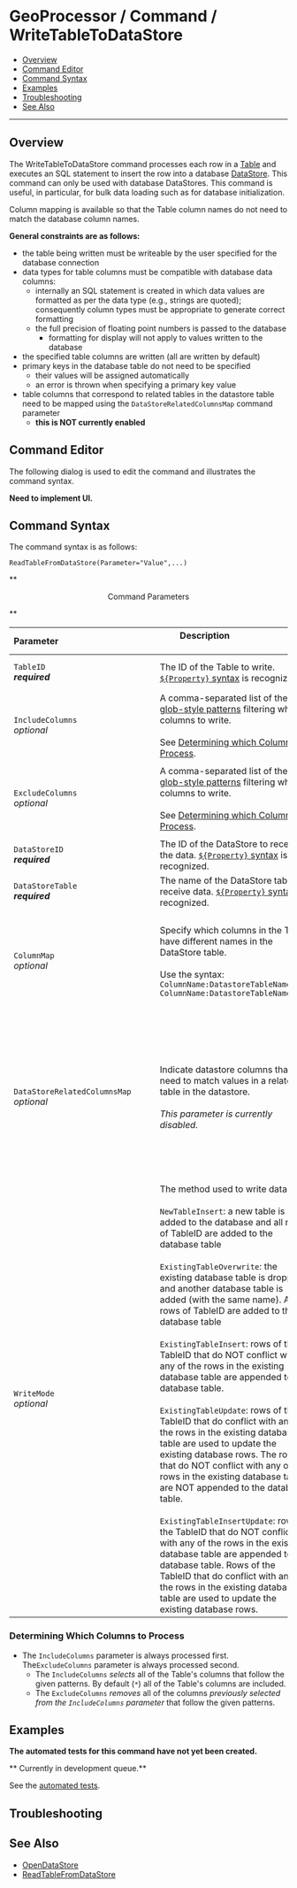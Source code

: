 # GeoProcessor / Command / WriteTableToDataStore #

* [Overview](#overview)
* [Command Editor](#command-editor)
* [Command Syntax](#command-syntax)
* [Examples](#examples)
* [Troubleshooting](#troubleshooting)
* [See Also](#see-also)

-------------------------

## Overview ##

The WriteTableToDataStore command processes each row in a [Table](../../introduction/introduction.md#table) and executes an SQL statement to insert the row into a database [DataStore](../../introduction/introduction.md#datastore). 
This command can only be used with database DataStores. 
This command is useful, in particular, for bulk data loading such as for database initialization. 

Column mapping is available so that the Table column names do not need to match the database column names.

**General constraints are as follows:**

- the table being written must be writeable by the user specified for the database connection 
- data types for table columns must be compatible with database data columns:
	- internally an SQL statement is created in which data values are formatted as per the data type (e.g., strings are quoted);
	consequently column types must be appropriate to generate correct formatting
	- the full precision of floating point numbers is passed to the database 
		- formatting for display will not apply to values written to the database		
- the specified table columns are written (all are written by default)
- primary keys in the database table do not need to be specified 
	- their values will be assigned automatically
	- an error is thrown when specifying a primary key value 
- table columns that correspond to related tables in the datastore table need to be mapped using the `DataStoreRelatedColumnsMap` command parameter
	- **this is NOT currently enabled**


## Command Editor ##

The following dialog is used to edit the command and illustrates the command syntax.

**Need to implement UI.**

## Command Syntax ##

The command syntax is as follows:

```text
ReadTableFromDataStore(Parameter="Value",...)
```
**<p style="text-align: center;">
Command Parameters
</p>**

|**Parameter**&nbsp;&nbsp;&nbsp;&nbsp;&nbsp;&nbsp;&nbsp;&nbsp;&nbsp;&nbsp;&nbsp;&nbsp;&nbsp;&nbsp;&nbsp;&nbsp;&nbsp;&nbsp;&nbsp;&nbsp;&nbsp;&nbsp;&nbsp;&nbsp;&nbsp;&nbsp;&nbsp;&nbsp;&nbsp;&nbsp;&nbsp;&nbsp;&nbsp;&nbsp;&nbsp;&nbsp;&nbsp;&nbsp;&nbsp; | **Description** &nbsp;&nbsp;&nbsp;&nbsp;&nbsp;&nbsp;&nbsp;&nbsp;&nbsp;&nbsp;&nbsp;&nbsp;&nbsp;&nbsp;&nbsp;&nbsp;&nbsp;&nbsp;&nbsp;&nbsp;&nbsp;&nbsp;&nbsp;&nbsp; &nbsp;&nbsp;&nbsp;&nbsp;&nbsp;&nbsp;&nbsp;&nbsp;&nbsp;&nbsp;&nbsp;&nbsp;&nbsp;&nbsp;&nbsp;&nbsp;&nbsp;&nbsp;&nbsp;&nbsp;&nbsp;&nbsp;&nbsp;&nbsp;&nbsp;&nbsp;&nbsp;&nbsp;&nbsp;&nbsp;&nbsp;&nbsp;&nbsp; | **Default**|
| --------------|-----------------|----------------- |
|`TableID ` <br> **_required_**|The ID of the Table to write. [`${Property}` syntax](../../introduction/introduction.md#geoprocessor-properties-property) is recognized. | None - must be specified. |
|`IncludeColumns` <br>*optional*|A comma-separated list of the [glob-style patterns](https://en.wikipedia.org/wiki/Glob_(programming)) filtering which columns to write. <br><br> See [Determining which Columns to Process](#determining-which-columns-to-process).|`*` <br><br> All columns are processed.|
|`ExcludeColumns` <br>*optional*|A comma-separated list of the [glob-style patterns](https://en.wikipedia.org/wiki/Glob_(programming)) filtering which columns to write. <br><br> See [Determining which Columns to Process](#determining-which-columns-to-process).| `'' (empty string)` <br><br> All columns are processed.|  
|`DataStoreID`<br> **_required_**|The ID of the DataStore to receive the data. [`${Property}` syntax](../../introduction/introduction.md#geoprocessor-properties-property) is recognized. | None - must be specified. |
|`DataStoreTable` <br> **_required_**|The name of the DataStore table to receive data. [`${Property}` syntax](../../introduction/introduction.md#geoprocessor-properties-property) is recognized. | None - must be specified. |
|`ColumnMap` <br>*optional*|Specify which columns in the Table have different names in the DataStore table. <br><br> Use the syntax: `ColumnName:DatastoreTableName, ColumnName:DatastoreTableName,...`|DataStore table columns names are assumed to match the Table column names.|
|`DataStoreRelatedColumnsMap` <br>*optional*|Indicate datastore columns that need to match values in a related table in the datastore. <br><br> *This parameter is currently disabled.*|DataStore table columns are assumed to match the column names in TableID, with no need to perform reference table value matching.|
|`WriteMode` <br>*optional*|The method used to write data. <br><br>`NewTableInsert`: a new table is added to the database and all rows of TableID are added to the database table<br><br>`ExistingTableOverwrite`: the existing database table is dropped and another database table is added (with the same name). All rows of TableID are added to the database table <br><br> `ExistingTableInsert`: rows of the TableID that do NOT conflict with any of the rows in the existing database table are appended to the database table.<br><br>`ExistingTableUpdate`: rows of the TableID that do conflict with any of the rows in the existing database table are used to update the existing database rows. The rows that do NOT conflict with any of the rows in the existing database table are NOT appended to the database table.<br><br> `ExistingTableInsertUpdate`: rows of the TableID that do NOT conflict with any of the rows in the existing database table are appended to the database table. Rows of the TableID that do conflict with any of the rows in the existing database table are used to update the existing database rows. |None|

### Determining Which Columns to Process
* The `IncludeColumns` parameter is always processed first. The`ExcludeColumns` parameter is always processed second. 
	* The `IncludeColumns` *selects* all of the Table's columns that follow the given patterns. By default (`*`) all of the Table's columns are included. 
	* The `ExcludeColumns` *removes* all of the columns *previously selected from the `IncludeColumns` parameter* that follow the given patterns. 

## Examples ##

**The automated tests for this command have not yet been created.**

** Currently in development queue.**

See the [automated tests](https://github.com/OpenWaterFoundation/owf-app-geoprocessor-python-test/tree/master/test/commands/WriteTableToDataStore).

## Troubleshooting ##

## See Also ##

* [OpenDataStore](../OpenDataStore/OpenDataStore.md)
* [ReadTableFromDataStore](../ReadTableFromDataStore/ReadTableFromDataStore.md)
